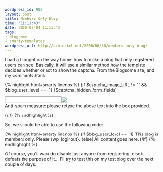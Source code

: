 ```yaml
--- 
wordpress_id: 905
layout: post
title: Members Only Blog
time: "11:11:43"
date: 2006-07-04 11:11:43
tags: 
- blogsome
- smarty-templates
wordpress_url: http://schinckel.net/2006/06/30/members-only-blog/
---
```

I had a thought on the way home: how to make a blog that only registered users can see. Basically, it will use a similar method how the template decides whether or not to show the captcha. From the Blogsome site, and my comments.html: 
    
    
{% highlight html+smarty linenos %}
      {if $captcha_image_URL != "" && $blog_user_level == -1}
        {$captcha_hidden_form_fields}
        <p>
            <input type="text" name="captcha_value_typed"><img src="{$captcha_image_URL}" align="center"><br>
            Anti-spam measure: please retype the above text into the box provided.
        </p>
      {/if}
{% endhighlight %}
    

So, we should be able to use the following code: 
    
    
{% highlight html+smarty linenos %}
    {if $blog_user_level == -1}
        This blog is members only.  Please {wp_loginout}.
    {else}
        All content goes here.
    {/if}
{% endhighlight %}
    

Of course, you'll want do disable just anyone from registering, else it defeats the purpose of it... I'll try to test this on my test blog over the next couple of days. 
